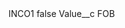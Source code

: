 <?xml version="1.0" encoding="UTF-8"?>
<CustomMetadata xmlns="http://soap.sforce.com/2006/04/metadata" xmlns:xsi="http://www.w3.org/2001/XMLSchema-instance" xmlns:xsd="http://www.w3.org/2001/XMLSchema">
    <label>INCO1</label>
    <protected>false</protected>
    <values>
        <field>Value__c</field>
        <value xsi:type="xsd:string">FOB</value>
    </values>
</CustomMetadata>
